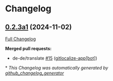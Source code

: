 # Changelog

## [0.2.3a1](https://github.com/OpenVoiceOS/ovos-skill-ip/tree/0.2.3a1) (2024-11-02)

[Full Changelog](https://github.com/OpenVoiceOS/ovos-skill-ip/compare/0.2.2...0.2.3a1)

**Merged pull requests:**

- de-de/translate [\#15](https://github.com/OpenVoiceOS/ovos-skill-ip/pull/15) ([gitlocalize-app[bot]](https://github.com/apps/gitlocalize-app))



\* *This Changelog was automatically generated by [github_changelog_generator](https://github.com/github-changelog-generator/github-changelog-generator)*
